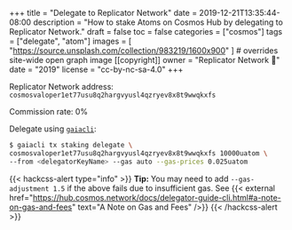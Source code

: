 +++
title = "Delegate to Replicator Network"
date = 2019-12-21T13:35:44-08:00
description = "How to stake Atoms on Cosmos Hub by delegating to Replicator Network."
draft = false
toc = false
categories = ["cosmos"]
tags = ["delegate", "atom"]
images = [
  "https://source.unsplash.com/collection/983219/1600x900"
] # overrides site-wide open graph image
[[copyright]]
  owner = "Replicator Network 👾"
  date = "2019"
  license = "cc-by-nc-sa-4.0"
+++

Replicator Network address: `cosmosvaloper1et77usu8q2hargvyusl4qzryev8x8t9wwqkxfs`

Commission rate: 0%

Delegate using [`gaiacli`](https://hub.cosmos.network/docs/gaiacli.html):
```sh
$ gaiacli tx staking delegate \
cosmosvaloper1et77usu8q2hargvyusl4qzryev8x8t9wwqkxfs 10000uatom \
--from <delegatorKeyName> --gas auto --gas-prices 0.025uatom
```

{{< hackcss-alert type="info" >}}
<strong>Tip:</strong> You may need to add `--gas-adjustment 1.5` if the above fails due to insufficient gas. See {{< external href="https://hub.cosmos.network/docs/delegator-guide-cli.html#a-note-on-gas-and-fees" text="A Note on Gas and Fees" />}}
{{< /hackcss-alert >}}

<!--more-->
